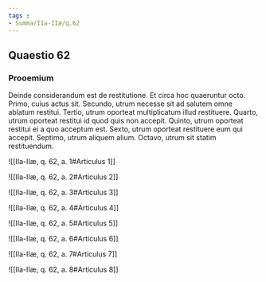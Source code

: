 ```yaml
---
tags : 
- Summa/IIa-IIæ/q.62
---
```


## Quaestio 62

### Prooemium

Deinde considerandum est de restitutione. Et circa hoc quaeruntur octo. Primo, cuius actus sit. Secundo, utrum necesse sit ad salutem omne ablatum restitui. Tertio, utrum oporteat multiplicatum illud restituere. Quarto, utrum oporteat restitui id quod quis non accepit. Quinto, utrum oporteat restitui ei a quo acceptum est. Sexto, utrum oporteat restituere eum qui accepit. Septimo, utrum aliquem alium. Octavo, utrum sit statim restituendum.

![[IIa-IIæ, q. 62, a. 1#Articulus 1]]

![[IIa-IIæ, q. 62, a. 2#Articulus 2]]

![[IIa-IIæ, q. 62, a. 3#Articulus 3]]

![[IIa-IIæ, q. 62, a. 4#Articulus 4]]

![[IIa-IIæ, q. 62, a. 5#Articulus 5]]

![[IIa-IIæ, q. 62, a. 6#Articulus 6]]

![[IIa-IIæ, q. 62, a. 7#Articulus 7]]

![[IIa-IIæ, q. 62, a. 8#Articulus 8]]

